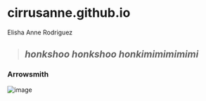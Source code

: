 # cirrusanne.github.io
Elisha Anne Rodriguez

> ## *honkshoo honkshoo honkimimimimimi*
### **Arrowsmith**
![image](https://external-preview.redd.it/nq-QgCQANY2WLPh6s3-rrWGwipp71ajbZ0HpjpHkOqo.png?format=pjpg&auto=webp&s=3b394cd47a51f23e35a6eee090f91d089eb02d4b)
